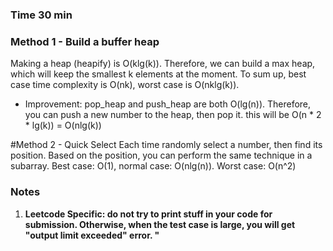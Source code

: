 ### Time 30 min

### Method 1 - Build a buffer heap
Making a heap (heapify) is O(klg(k)). Therefore, we can build a max heap, which will keep the smallest k elements at the moment. 
To sum up, best case time complexity is O(nk), worst case is O(nklg(k)).   

- Improvement: pop_heap and push_heap are both O(lg(n)). Therefore, you can push a new number to the heap, then pop it. this will be O(n * 2 * lg(k)) = O(nlg(k)) 

#Method 2 - Quick Select
Each time randomly select a number, then find its position. Based on the position, you can perform the same technique in a subarray.
Best case: O(1), normal case: O(nlg(n)). Worst case: O(n^2)  

### Notes
1. **Leetcode Specific: do not try to print stuff in your code for submission. Otherwise, when the test case is large, you will get "output limit exceeded" error. "**
